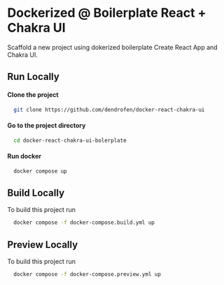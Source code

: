 # Dockerized @ Boilerplate React + Chakra UI

Scaffold a new project using dokerized boilerplate Create React App and Chakra UI.

## Run Locally

#### Clone the project

```bash
  git clone https://github.com/dendrofen/docker-react-chakra-ui
```

#### Go to the project directory

```bash
  cd docker-react-chakra-ui-bolerplate
```

#### Run docker

```bash
  docker compose up
```

## Build Locally

To build this project run

```bash
  docker compose -f docker-compose.build.yml up
```

## Preview Locally

To build this project run

```bash
  docker compose -f docker-compose.preview.yml up
```
